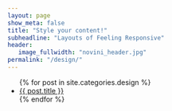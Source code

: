 ```yaml
---
layout: page
show_meta: false
title: "Style your content!"
subheadline: "Layouts of Feeling Responsive"
header:
   image_fullwidth: "novini_header.jpg"
permalink: "/design/"
---
```

<ul>
    {% for post in site.categories.design %}
    <li><a href="{{ site.url }}{{ site.baseurl }}{{ post.url }}">{{ post.title }}</a></li>
    {% endfor %}
</ul>
